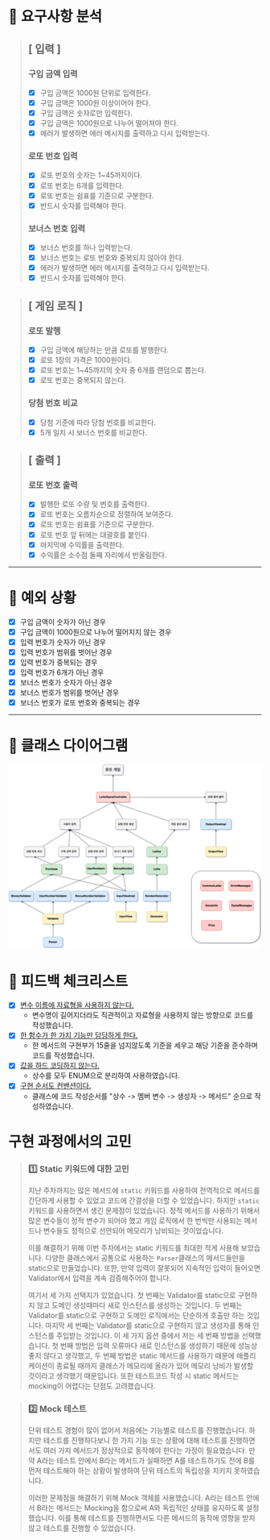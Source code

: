 # 📌 요구사항 분석

> ## [ 입력 ]
> ### 구입 금액 입력
> - [x] 구입 금액은 1000원 단위로 입력한다.
> - [x] 구입 금액은 1000원 이상이어야 한다.
> - [x] 구입 금액은 숫자로만 입력한다.
> - [x] 구입 금액은 1000원으로 나누어 떨어져야 한다.
> - [x] 에러가 발생하면 에러 메시지를 출력하고 다시 입력받는다.
>
> ### 로또 번호 입력
> - [x] 로또 번호의 숫자는 1~45까지이다.
> - [x] 로또 번호는 6개를 입력한다.
> - [x] 로또 번호는 쉼표를 기준으로 구분한다.
> - [x] 반드시 숫자를 입력해야 한다.
> 
> ### 보너스 번호 입력
> - [x] 보너스 번호를 하나 입력받는다.
> - [x] 보너스 번호는 로또 번호와 중복되지 않아야 한다.
> - [x] 에러가 발생하면 에러 메시지를 출력하고 다시 입력받는다.
> - [x] 반드시 숫자를 입력해야 한다.

> ## [ 게임 로직 ]
> ### 로또 발행
> - [x] 구입 금액에 해당하는 만큼 로또를 발행한다.
> - [x] 로또 1장의 가격은 1000원이다.
> - [x] 로또 번호는 1~45까지의 숫자 중 6개를 랜덤으로 뽑는다.
> - [x] 로또 번호는 중복되지 않는다.
> 
> ### 당첨 번호 비교
> - [x] 당첨 기준에 따라 당첨 번호를 비교한다.
> - [x] 5개 일치 시 보너스 번호를 비교한다.

> ## [ 출력 ]
> ### 로또 번호 출력
> - [x] 발행한 로또 수량 및 번호를 출력한다.
> - [x] 로또 번호는 오름차순으로 정렬하여 보여준다.
> - [x] 로또 번호는 쉼표를 기준으로 구분한다.
> - [x] 로또 번호 앞 뒤에는 대괄호를 붙인다.
> - [x] 마지막에 수익률을 출력한다.
> - [x] 수익률은 소수점 둘째 자리에서 반올림한다.

---

# 📌 예외 상황
- [x] 구입 금액이 숫자가 아닌 경우
- [x] 구입 금액이 1000원으로 나누어 떨어지지 않는 경우
- [x] 입력 번호가 숫자가 아닌 경우
- [x] 입력 번호가 범위를 벗어난 경우
- [x] 입력 번호가 중복되는 경우
- [x] 입력 번호가 6개가 아닌 경우
- [x] 보너스 번호가 숫자가 아닌 경우
- [x] 보너스 번호가 범위를 벗어난 경우
- [x] 보너스 번호가 로또 번호와 중복되는 경우

---

# 📌 클래스 다이어그램
![img.png](img/Class_Diagram.png)

# 📌 피드백 체크리스트
- [x] <u>변수 이름에 자료형을 사용하지 않는다.</u>
  - 변수명이 길어지더라도 직관적이고 자료형을 사용하지 않는 방향으로 코드를 작성했습니다.
- [x] <u>한 함수가 한 가지 기능만 담당하게 한다.</u>
  - 한 메서드의 구현부가 15줄을 넘지않도록 기준을 세우고 해당 기준을 준수하며 코드를 작성했습니다.
- [x] <u>값을 하드 코딩하지 않는다.</u>
  - 상수를 모두 ENUM으로 분리하여 사용하였습니다.
- [x] <u>구현 순서도 컨밴션이다.</u>
  - 클래스에 코드 작성순서를 "상수 -> 멤버 변수 -> 생성자 -> 메서드" 순으로 작성하였습니다.

# 구현 과정에서의 고민
> ### 1️⃣ Static 키워드에 대한 고민
> 지난 주차까지는 많은 메서드에 `static` 키워드를 사용하여 전역적으로 메서드를 간단하게 사용할 수 있었고 코드에 간결성을 더할 수 있었습니다.
> 하지만 `static` 키워드를 사용하면서 생긴 문제점이 있었습니다. 
> 정적 메서드를 사용하기 위해서 많은 변수들이 정적 변수가 되어야 했고 게임 로직에서 한 번씩만 사용되는 메서드나 변수들도 정적으로 선언되어 메모리가 낭비되는 것이었습니다.
> 
> 이를 해결하기 위해 이번 주차에서는 static 키워드를 최대한 적게 사용해 보았습니다. 
> 다양한 클래스에서 공통으로 사용하는 `Parser`클래스의 메서드들만을 static으로 만들었습니다. 
> 또한, 만약 입력이 잘못되어 지속적인 입력이 들어오면 Validator에서 입력을 계속 검증해주어야 합니다. 
> 
> 여기서 세 가지 선택지가 있었습니다. 
> 첫 번째는 Validator를 static으로 구현하지 않고 도메인 생성때마다 새로 인스턴스를 생성하는 것입니다.
> 두 번째는 Validator를 static으로 구현하고 도메인 로직에서는 단순하게 호출만 하는 것입니다.
> 마지막 세 번째는 Validator를 static으로 구현하지 않고 생성자를 통해 인스턴스를 주입받는 것입니다.
> 이 세 가지 옵션 중에서 저는 세 번째 방법을 선택했습니다.
> 첫 번째 방법은 입력 오류마다 새로 인스턴스를 생성하기 때문에 성능상 좋지 않다고 생각했고, 
> 두 번째 방법은 static 메서드를 사용하기 때문에 애플리케이션이 종료될 때까지 클래스가 메모리에 올라가 있어 메모리 낭비가 발생할 것이라고 생각했기 때문입니다.
> 또한 테스트코드 작성 시 static 메서드는 mocking이 어렵다는 단점도 고려했습니다.

> ### 2️⃣ Mock 테스트
> 단위 테스트 경험이 많이 없어서 처음에는 기능별로 테스트를 진행했습니다.
> 하지만 테스트를 진행하다보니 한 가지 기능 또는 상황에 대해 테스트를 진행하면서도 여러 가지 메서드가 정상적으로 동작해야 한다는 가정이 필요했습니다.
> 만약 A라는 테스트 안에서 B라는 메서드가 실패하면 A를 테스트하기도 전에 B를 먼저 테스트해야 하는 상황이 발생하여 단위 테스트의 독립성을 지키지 못하였습니다.
> 
> 이러한 문제점을 해결하기 위해 Mock 객체를 사용했습니다. A라는 테스트 안에서 B라는 메서드는 Mocking을 함으로써 A와 독립적인 상태를 유지하도록 설정했습니다.
> 이를 통해 테스트를 진행하면서도 다른 메서드의 동작에 영향을 받지 않고 테스트를 진행할 수 있었습니다.